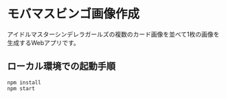 モバマスビンゴ画像作成
===============

アイドルマスターシンデレラガールズの複数のカード画像を並べて1枚の画像を生成するWebアプリです。

ローカル環境での起動手順
---------------

    npm install
    npm start
